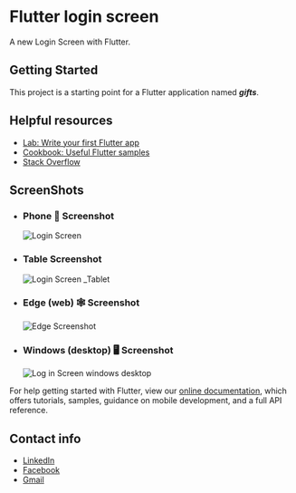 # Flutter login screen

A new Login Screen with Flutter.

## Getting Started

This project is a starting point for a Flutter application named ***gifts***.

## Helpful resources

- [Lab: Write your first Flutter app](https://flutter.dev/docs/get-started/codelab)
- [Cookbook: Useful Flutter samples](https://flutter.dev/docs/cookbook)
- [Stack Overflow](https://stackoverflow.com/questions/tagged/flutter)

## ScreenShots

- ### Phone 📱 Screenshot
    ![Login Screen](https://user-images.githubusercontent.com/99097697/183313491-da0b3137-bf8e-4aa4-beb8-a9279d111013.jpeg) 

- ### Table Screenshot
    ![Login Screen _Tablet](https://user-images.githubusercontent.com/99097697/183313493-06d119df-353e-4a93-a3c9-95a62f102a1c.jpg)

- ### Edge (web) 🕸 Screenshot
    ![Edge Screenshot ](https://user-images.githubusercontent.com/99097697/183315716-5e6f3d56-9b2b-4704-9978-ddbbd2597dfd.png)

- ### Windows (desktop) 🖥 Screenshot
    ![Log in Screen windows desktop](https://user-images.githubusercontent.com/99097697/183315746-c8b150f8-b0d4-41e5-9410-10f6c17f02de.png)


For help getting started with Flutter, view our
[online documentation](https://flutter.dev/docs), which offers tutorials,
samples, guidance on mobile development, and a full API reference.

## Contact info

- [LinkedIn](https://www.linkedin.com/in/abdelrahman-mohammed-814a9022a/)
- [Facebook](https://www.facebook.com/profile.php?id=100007151113145)
- [Gmail](abdelrahmansalby23@gmail.com)
